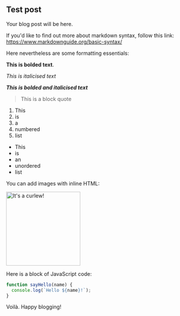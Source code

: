 ## Test post

Your blog post will be here.

If you'd like to find out more about markdown syntax, follow this link: <https://www.markdownguide.org/basic-syntax/>

Here nevertheless are some formatting essentials:

**This is bolded text**.

_This is italicised text_

**_This is bolded and italicised text_**

> This is a block quote

1. This
2. is
3. a
4. numbered
5. list

- This
- is
- an
- unordered
- list

You can add images with inline HTML:

<img src="/assets/images/curlew.jpg" alt="It's a curlew!" width="200" />

Here is a block of JavaScript code:

```javascript
function sayHello(name) {
  console.log(`Hello ${name}!`);
}
```

Voilà. Happy blogging!
